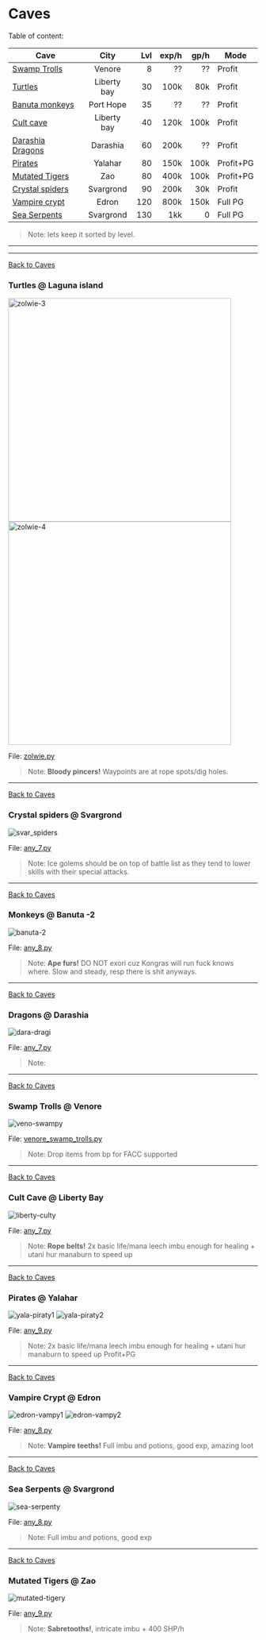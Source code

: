 # Caves

Table of content:

| Cave                                  |    City     | Lvl | exp/h | gp/h | Mode   |
|---------------------------------------|:-----------:|----:|------:|-----:|--------|
| [Swamp Trolls](#venore_swamp_trolls)  |   Venore    |   8 |    ?? |   ?? | Profit |
| [Turtles](#Turtles)                   | Liberty bay |  30 |  100k |  80k | Profit |
| [Banuta monkeys](#banuta-2)           |  Port Hope  |  35 |    ?? |   ?? | Profit |
| [Cult cave](#cult_cave)               | Liberty bay |  40 |  120k | 100k | Profit |  
| [Darashia Dragons](#darashia_dragons) |  Darashia   |  60 |  200k |   ?? | Profit |
| [Pirates](#yala_pirates)              |   Yalahar   |  80 |  150k | 100k | Profit+PG|
| [Mutated Tigers](#mutated_tigers) | Zao | 80 | 400k | 100k | Profit+PG |
| [Crystal spiders](#crystal_spiders)   |  Svargrond  |  90 |  200k |  30k | Profit |
| [Vampire crypt](#vampire_crypt)       | Edron | 120 | 800k | 150k | Full PG |
| [Sea Serpents](#sea_serpents) | Svargrond | 130 | 1kk | 0 | Full PG |




> Note: lets keep it sorted by level.

***
***
[Back to Caves](#caves)

<h3 id="Turtles">Turtles @ Laguna island</h3>

<img src="maps/zolwie-3.png" alt="zolwie-3" width="450"/>
<img src="maps/zolwie-4.png" alt="zolwie-4" width="450"/>


File: [zolwie.py](zolwie.py)

>Note: **Bloody pincers!** Waypoints are at rope spots/dig holes.

---
[Back to Caves](#caves)

<h3 id="crystal_spiders">Crystal spiders @ Svargrond</h3> 

<img src="maps/svar_crystal_spiders.png" alt="svar_spiders"/>

File: [any_7.py](any_7.py)

>Note: Ice golems should be on top of battle list as they tend to lower skills with their special attacks.

---
[Back to Caves](#caves)

<h3 id="banuta-2">Monkeys @ Banuta -2</h3>

<img src="maps/banuta-2.png" alt="banuta-2"/>

File: [any_8.py](any_8.py)

>Note: **Ape furs!** DO NOT exori cuz Kongras will run fuck knows where. Slow and steady, resp there is shit anyways.
---
[Back to Caves](#caves)

<h3 id="darashia_dragons">Dragons @ Darashia</h3>

<img src="maps/dara_dragons.png" alt="dara-dragi"/>

File: [any_7.py](any_7.py)

>Note:

---
[Back to Caves](#caves)

<h3 id="venore_swamp_trolls">Swamp Trolls @ Venore</h3>

<img src="maps/venore_swamp_trolls.png" alt="veno-swampy"/>

File: [venore_swamp_trolls.py](venore_swamp_trolls.py)

>Note: Drop items from bp for FACC supported 

---
[Back to Caves](#caves)

<h3 id="cult_cave">Cult Cave @ Liberty Bay</h3>

<img src="maps/liberty_cults.png" alt="liberty-culty"/>

File: [any_7.py](any_7.py)

>Note: **Rope belts!** 2x basic life/mana leech imbu enough for healing + utani hur manaburn to speed up

---
[Back to Caves](#caves)

<h3 id="yala_pirates">Pirates @ Yalahar</h3>

<img src="maps/piraty_yala_1.png" alt="yala-piraty1"/>
<img src="maps/piraty_yala_2.png" alt="yala-piraty2"/>

File: [any_9.py](any_9.py)

>Note: 2x basic life/mana leech imbu enough for healing + utani hur manaburn to speed up Profit+PG


---
[Back to Caves](#caves)

<h3 id="vampire_crypt">Vampire Crypt @ Edron</h3>

<img src="maps/vampy_edron_1.png" alt="edron-vampy1"/>
<img src="maps/vampy_edron_2.png" alt="edron-vampy2"/>

File: [any_8.py](any_8.py)

>Note:  **Vampire teeths!** Full imbu and potions, good exp, amazing loot

---
[Back to Caves](#caves)

<h3 id="sea_serpents">Sea Serpents @ Svargrond</h3>

<img src="maps/sea_serpents.png" alt="sea-serpenty"/>

File: [any_8.py](any_8.py)

>Note: Full imbu and potions, good exp


---
[Back to Caves](#caves)

<h3 id="mutated_tigers"> Mutated Tigers @ Zao</h3>

<img src="mutated_tigers_zao.png" alt="mutated-tigery"/>

File: [any_9.py](any_9.py)

>Note: **Sabretooths!**, intricate imbu + 400 SHP/h
